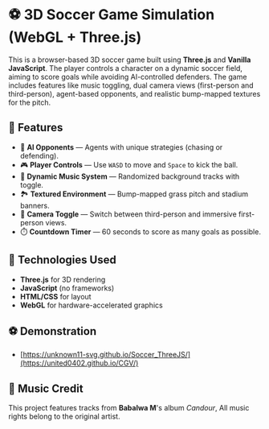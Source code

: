 # ⚽ 3D Soccer Game Simulation (WebGL + Three.js)

This is a browser-based 3D soccer game built using **Three.js** and **Vanilla JavaScript**. The player controls a character on a dynamic soccer field, aiming to score goals while avoiding AI-controlled defenders. The game includes features like music toggling, dual camera views (first-person and third-person), agent-based opponents, and realistic bump-mapped textures for the pitch.

## 🌟 Features

- 🧠 **AI Opponents** — Agents with unique strategies (chasing or defending).
- 🎮 **Player Controls** — Use `WASD` to move and `Space` to kick the ball.
- 🎵 **Dynamic Music System** — Randomized background tracks with toggle.
- 🏞️ **Textured Environment** — Bump-mapped grass pitch and stadium banners.
- 🎥 **Camera Toggle** — Switch between third-person and immersive first-person views.
- ⏱️ **Countdown Timer** — 60 seconds to score as many goals as possible.

## 🔧 Technologies Used

- **Three.js** for 3D rendering
- **JavaScript** (no frameworks)
- **HTML/CSS** for layout
- **WebGL** for hardware-accelerated graphics

## ⚽ Demonstration
- [https://unknown11-svg.github.io/Soccer_ThreeJS/](https://united0402.github.io/CGV/)

## 🎵 Music Credit
This project features tracks from **Babalwa M**'s album *Candour*, All music rights belong to the original artist.

